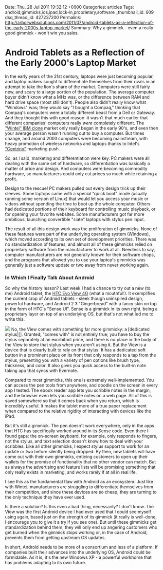 Date: Thu, 28 Jul 2011 19:32:12 +0000
Categories: articles
Tags: android,gimmicks,ios,ipad,lock-in,proprietary,software
_thumbnail_id: 609
dsq_thread_id: 427237200
Permalink: http://arborwebsolutions.com/2011/07/android-tablets-as-a-reflection-of-the-early-2000s-laptop-market/
Summary: Why a gimmick - even a really good gimmick - won't win you sales.

# Android Tablets as a Reflection of the Early 2000's Laptop Market

In the early years of the 21st century, laptops were just becoming
popular, and laptop makers sought to differentiate themselves from their
rivals in an attempt to take the lion's share of the market. Computers
were still fairly new, and scary to a large portion of the population.
The average computer buyer didn't know what a MHz was, or the difference
between RAM and hard drive space (most still don't). People also didn't
really know what "Windows" was; they would say "I bought a Compaq,"
thinking that Compaq's computers were a totally different beast from a
Dell or Gateway. And they thought this with good reason: it wasn't that
much earlier that different companies' computers really *were*
completely different. The ["Wintel" IBM clone][] market only really
began in the early 90's, and even then your average person wasn't
running out to buy a computer. But times change, and around 2000
computers were becoming mainstream, with heavy promotion of wireless
networks and laptops thanks to Intel's ["Centrino"][] marketing push.

So, as I said, marketing and differentiation were key. PC makers were
all dealing with the same set of hardware, so differentiation was
basically a matter of price and design. And computers were becoming
commodity hardware, so manufacturers could only cut prices so much while
retaining a profit.

Design to the rescue! PC makers pulled out every design trick up their
sleeves. Some laptops came with a special "quick boot" mode (usually
running some version of Linux) that would let you access your music or
videos without spending the time to boot up the whole computer. Others
had dedicated portions of their keyboard for controlling music playback,
or for opening your favorite websites. Some manufacturers got far more
ambitious, launching convertible "slate" laptops with stylus pen input.

The result of all this design work was the proliferation of gimmicks.
None of these features were part of the underlying operating system
(Windows), which moved according to its own set of development
priorities. There was no standardization of features, and almost all of
these gimmicks relied on proprietary software from the manufacturer to
work at all. Needless to say, computer manufacturers are not generally
known for their software chops, and the programs that allowed you to use
your laptop's gimmicks was generally just a software update or two away
from never working again.

### In Which I Finally Talk About Android

So why the history lesson? Last week I had a chance to try out a new (to
me) Android tablet, the [HTC Evo View 4G][] (what a mouthful!). It
exemplifies the current crop of Android tablets - sleek though
uninspired design, powerful hardware, and Android 2.3 "Gingerbread" with
a fancy skin on top in the form of HTC's "Sense UI". Sense is a gimmick
in its own right, being a proprietary layer on top of an underlying OS,
but that's not what led me to write this.

<img src="/attachments/wpid-Photo-Jul-22-2011-526-PM.jpg" class="alignleft" />
No, the View comes with something far more gimmicky: a [dedicated
stylus][]. Granted, "comes with" is not entirely true; you have to buy
the stylus separately at an exorbitant price, and there is no place in
the body of the View to store that stylus when you aren't using it. But
the View is a device that is clearly built to rely on that stylus. It
has a dedicated soft button in a prominent place on its front that only
responds to a tap from the stylus, presenting you with a variety of pen
options like brush type, thickness, and color. It also gives you quick
access to the built-in note taking app that syncs with Evernote.

Compared to most gimmicks, this one is extremely well-implemented. You
can access the pen tools from anywhere, and doodle on the screen in
every app I tested. The ebook reader app lets you scribble notes in the
margin, and the browser even lets you scribble notes on a web page. All
of this is saved somewhere so that it comes back when you return, which
is incredibly useful. It makes the tablet more of a true paper
replacement when compared to the relative rigidity of interacting with
devices like the iPad.

But it's still a gimmick. The pen doesn't work everywhere, only in the
apps that HTC has specifically worked around in its Sense code. Even
there I found gaps: the on-screen keyboard, for example, only responds
to fingers, not the stylus, and text selection doesn't know how to deal
with your scribbles. Like all other gimmicks, I expect stylus support to
work for an update or two before silently being dropped. By then, new
tablets will have come out with their own gimmicks, enticing customers
to open up their wallets for the promise of functionality that no other
vendor can match. But as always the advertising and feature lists will
be promising something that only really exists in marketing, and works
rarely if at all in real life.

I see this as the fundamental flaw with Android as an ecosystem. Just
like with Wintel, manufacturers are struggling to differentiate
themselves from their competition, and since these devices are so cheap,
they are turning to the only technique they have ever used.

Is there a solution? Is this even a bad thing, necessarily? I don't
know. The View was the first Android device I had ever used that I could
see myself using again, based just on the strength of its gimmick (it
really is well-done, I encourage you to give it a try if you see one).
But until these gimmicks get standardization behind them, they will only
end up angering customers who get burned when the gimmick stops working
or, in the case of Android, prevents them from getting upstream OS
updates.

In short, Android needs to be more of a consortium and less of a
platform. If companies built their advances into the underlying OS,
Android could be formidable. As it is, it's the new Windows XP - a
powerful workhorse that has problems adapting to its own future.

  ["Wintel" IBM clone]: http://en.wikipedia.org/wiki/IBM_PC_compatible
  ["Centrino"]: http://en.wikipedia.org/wiki/Centrino
  [HTC Evo View 4G]: http://www.htc.com/us/products/tablets/evoview-sprint
  [dedicated stylus]: http://www.htcaccessorystore.com/uk/p_htc_item.aspx?i=210061
